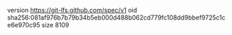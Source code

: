 version https://git-lfs.github.com/spec/v1
oid sha256:081af976b7b79b34b5eb000d488b062cd779fc108dd9bbef9725c1ce6e970c95
size 8109
